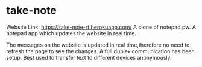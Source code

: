 # take-note
Website Link: https://take-note-rt.herokuapp.com/
A clone of notepad.pw. A notepad app which updates the website in real time. 

The messages on the website is updated in real time,therefore no need to refresh the page to see the changes.
A full duplex communication has been setup. 
Best used to transfer text to different devices anonymously.


